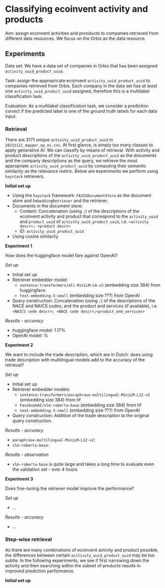 # Classifying ecoinvent activity and products

Aim: assign ecoinvent activities and prooducts to companies retrieved from different data resources. We focus on the Orbis as the data resource.

## Experiments

Data set: We have a data set of companies in Orbis that has been assigned `activity_uuid_product_uuid`.

Task: assign the appropricate ecoinvent `activity_uuid_product_uuid` to companies retrieved from Orbis. Each company in the data set has *at least* one `activity_uuid_product_uuid` assigned, therefore this is a multilabel classification task.

Evaluation: As a multilabel classification task, we consider a prediction correct if the predicted label is one of the ground truth labels for each data input.

### Retrieval

There are 3171 unique  `activity_uuid_product_uuid` in `20231121_mapper_ep_ei.csv`. At first glance, is simply too many classes to apply generative AI. We can classify by means of retrieval. With activity and product descriptions of the `activity_uuid_product_uuid` as the documents and the company descriptions as the query, we retrieve the most appropriate `activity_uuid_product_uuid` by computing their semantic similarity as the relevance metric. Below are experiments we perform using `haystack` retrievers.

**Initial set up**

* Using the `haystack` framework: `FAISSDocumentStore` as the document store and `EmbeddingRetriever` and the retriever.
* Documents in the document store:
    * Content: Concatenation (using `;`) of the descriptions of the ecoinvent activity and product that correspond to the `activity_uuid` and `product_uuid` of `activity_uuid_product_uuid`, i.e. `<activity descr>; <product descr>`
    * ID: `activity_uuid_product_uuid`
* Using cosine similarity


**Experiment 1**

How does the huggingface model fare against OpenAI?

*Set up*

* Initial set up
* Retriever embedder model:
    * `sentence-transformers/all-MiniLM-L6-v2` (embedding size 384) from huggingface
    * `text-embedding-3-small` (embedding size ???) from OpenAI
* Query construction: Concatenation (using `;`) of the descriptions of the NACE and NAICS codes, and the product and services (if available), i.e. `<NAICS code descr>; <NACE code descr>;<product_and_services>`

*Results - accuracy*

* huggingface model: 1.17%
* OpenAI model: %

**Experiment 2**

We want to include the trade description, which are in Dutch: does using trade description with multilingual models add to the accuracy of the retrieval?

*Set up*

* Initial set up
* Retriever embedder models:
    * `sentence-transformers/paraphrase-multilingual-MiniLM-L12-v2` (embedding size 384) from hf
    * `FacebookAI/xlm-roberta-base` (embedding size 384) from hf
    * `text-embedding-3-small` (embedding size ???) from OpenAI 
* Query construction: Addition of the trade description to the original query construction.

*Results - accuracy*

* `paraphrase-multilingual-MiniLM-L12-v2`:
* `xlm-roberta-base`: 

*Results - observation*

* `xlm-roberta-base` is quite large and takes a long time to evaluate even the validation set - over 4 hours

**Experiment 3**

Does fine-tuning the retriever model improve the performance?

*Set up*

* ...

*Results - accuracy*

* ...

### Step-wise retrieval

As there are many combinations of ecoinvent activity and product possible, the differences between certain `acitivity_uuid_product_uuid` may be too subtle. In the following experiments, we see if first narrowing down the activity and then searching within the subset of products results in improved prediction performance.

**Initial set up**
